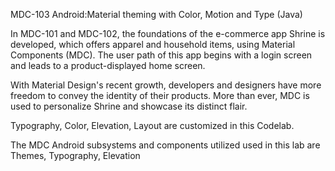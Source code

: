 MDC-103 Android:Material theming with Color, Motion and Type (Java)

In MDC-101 and MDC-102,  the foundations of the e-commerce app Shrine is developed, which offers apparel and household items, using Material Components (MDC). The user path of this app begins with a login screen and leads to a product-displayed home screen.

With Material Design's recent growth, developers and designers have more freedom to convey the identity of their products. More than ever, MDC is used to personalize Shrine and showcase its distinct flair.

Typography, Color, Elevation, Layout are customized in this Codelab.

The MDC Android subsystems and components utilized used in this lab are Themes, Typography, Elevation

